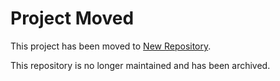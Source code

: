 # Project Moved

This project has been moved to [New Repository](https://github.com/haris-musa/ClaimCracker-v2).

This repository is no longer maintained and has been archived.
